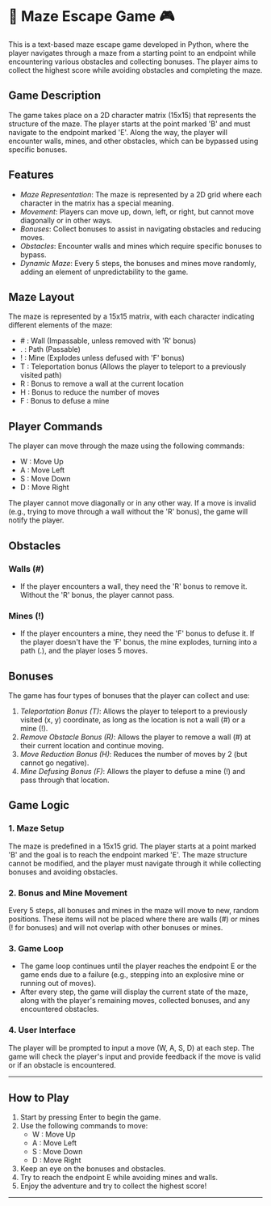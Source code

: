 
# 🧩 Maze Escape Game 🎮

This is a text-based maze escape game developed in Python, where the player navigates through a maze from a starting point to an endpoint while encountering various obstacles and collecting bonuses. The player aims to collect the highest score while avoiding obstacles and completing the maze.

## Game Description

The game takes place on a 2D character matrix (15x15) that represents the structure of the maze. The player starts at the point marked 'B' and must navigate to the endpoint marked 'E'. Along the way, the player will encounter walls, mines, and other obstacles, which can be bypassed using specific bonuses.

## Features

- *Maze Representation*: The maze is represented by a 2D grid where each character in the matrix has a special meaning.
- *Movement*: Players can move up, down, left, or right, but cannot move diagonally or in other ways.
- *Bonuses*: Collect bonuses to assist in navigating obstacles and reducing moves.
- *Obstacles*: Encounter walls and mines which require specific bonuses to bypass.
- *Dynamic Maze*: Every 5 steps, the bonuses and mines move randomly, adding an element of unpredictability to the game.

## Maze Layout

The maze is represented by a 15x15 matrix, with each character indicating different elements of the maze:

- \# : Wall (Impassable, unless removed with 'R' bonus)
- . : Path (Passable)
- ! : Mine (Explodes unless defused with 'F' bonus)
- T : Teleportation bonus (Allows the player to teleport to a previously visited path)
- R : Bonus to remove a wall at the current location
- H : Bonus to reduce the number of moves
- F : Bonus to defuse a mine

## Player Commands

The player can move through the maze using the following commands:

- W : Move Up
- A : Move Left
- S : Move Down
- D : Move Right

The player cannot move diagonally or in any other way. If a move is invalid (e.g., trying to move through a wall without the 'R' bonus), the game will notify the player.

## Obstacles

### Walls (#)

- If the player encounters a wall, they need the 'R' bonus to remove it. Without the 'R' bonus, the player cannot pass.

### Mines (!)

- If the player encounters a mine, they need the 'F' bonus to defuse it. If the player doesn't have the 'F' bonus, the mine explodes, turning into a path (.), and the player loses 5 moves.

## Bonuses

The game has four types of bonuses that the player can collect and use:

1. *Teleportation Bonus (T)*: Allows the player to teleport to a previously visited (x, y) coordinate, as long as the location is not a wall (#) or a mine (!).
2. *Remove Obstacle Bonus (R)*: Allows the player to remove a wall (#) at their current location and continue moving.
3. *Move Reduction Bonus (H)*: Reduces the number of moves by 2 (but cannot go negative).
4. *Mine Defusing Bonus (F)*: Allows the player to defuse a mine (!) and pass through that location.

## Game Logic

### 1. Maze Setup

The maze is predefined in a 15x15 grid. The player starts at a point marked 'B' and the goal is to reach the endpoint marked 'E'. The maze structure cannot be modified, and the player must navigate through it while collecting bonuses and avoiding obstacles.

### 2. Bonus and Mine Movement

Every 5 steps, all bonuses and mines in the maze will move to new, random positions. These items will not be placed where there are walls (#) or mines (! for bonuses) and will not overlap with other bonuses or mines.

### 3. Game Loop

- The game loop continues until the player reaches the endpoint E or the game ends due to a failure (e.g., stepping into an explosive mine or running out of moves).
- After every step, the game will display the current state of the maze, along with the player's remaining moves, collected bonuses, and any encountered obstacles.

### 4. User Interface

The player will be prompted to input a move (W, A, S, D) at each step. The game will check the player's input and provide feedback if the move is valid or if an obstacle is encountered.

---


## How to Play

1. Start by pressing Enter to begin the game.
2. Use the following commands to move:
   - W : Move Up
   - A : Move Left
   - S : Move Down
   - D : Move Right
3. Keep an eye on the bonuses and obstacles.
4. Try to reach the endpoint E while avoiding mines and walls.
5. Enjoy the adventure and try to collect the highest score!



---
